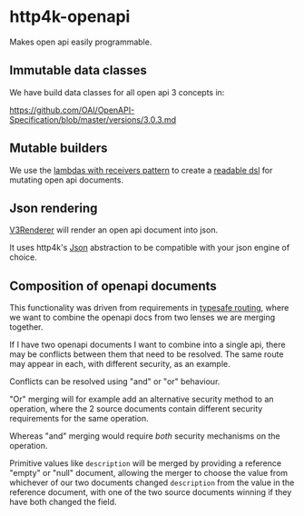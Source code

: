 # http4k-openapi

Makes open api easily programmable.

## Immutable data classes 

We have build data classes for all open api 3 concepts in:

https://github.com/OAI/OpenAPI-Specification/blob/master/versions/3.0.3.md

## Mutable builders

We use the 
[lambdas with receivers pattern](https://medium.com/tompee/idiomatic-kotlin-lambdas-with-receiver-and-dsl-3cd3348e1235) 
to create a 
[readable dsl](src/main/kotlin/org/http4k/openapi/builders)
for mutating open api documents.

## Json rendering

[V3Renderer](src/main/kotlin/org/http4k/openapi/V3Renderer.kt) 
will render an open api document into json.

It uses http4k's 
[Json](../http4k-core/src/main/kotlin/org/http4k/format/Json.kt)
abstraction to be compatible with your json engine of choice.

## Composition of openapi documents

This functionality was driven from requirements in [typesafe routing](../http4k-typesafe-openapi),
where we want to combine the openapi docs from two lenses we are merging together.

If I have two openapi documents I want to combine into a single api, there may be conflicts
between them that need to be resolved. The same route may appear in each, with different
security, as an example.

Conflicts can be resolved using "and" or "or" behaviour.

"Or" merging will for example add an alternative security method to an operation, where the
2 source documents contain different security requirements for the same operation.

Whereas "and" merging would require _both_ security mechanisms on the operation.

Primitive values like `description` will be merged by providing a reference "empty" or "null" 
document, allowing the merger to choose the value from whichever of our two documents changed 
`description` from the value in the reference document, with one of the two source documents
winning if they have both changed the field.